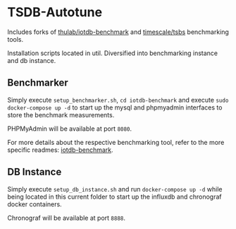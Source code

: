 # TSDB-Autotune

Includes forks of [thulab/iotdb-benchmark](https://github.com/thulab/iotdb-benchmark) and [timescale/tsbs](https://github.com/timescale/tsbs) benchmarking tools. 

Installation scripts located in util. Diversified into benchmarking instance and db instance.

## Benchmarker

Simply execute `setup_benchmarker.sh`, `cd iotdb-benchmark` and execute `sudo docker-compose up -d` to start up the mysql and phpmyadmin interfaces to store the benchmark measurements.

PHPMyAdmin will be available at port `8080`.

For more details about the respective benchmarking tool, refer to the more specific readmes: [iotdb-benchmark](iotdb-benchmark/README.md).

## DB Instance

Simply execute `setup_db_instance.sh` and run `docker-compose up -d` while being located in this current folder to start up the influxdb and chronograf docker containers.

Chronograf will be available at port `8888`.